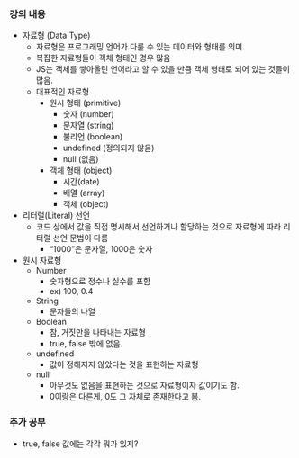 ### 강의 내용

- 자료형 (Data Type)
  - 자료형은 프로그래밍 언어가 다룰 수 있는 데이터와 형태를 의미.
  - 복잡한 자료형들이 객체 형태인 경우 많음
  - JS는 객체를 쌓아올린 언어라고 할 수 있을 만큼 객체 형태로 되어 있는 것들이 많음.
  - 대표적인 자료형
    - 원시 형태 (primitive)
      - 숫자 (number)
      - 문자열 (string)
      - 불리언 (boolean)
      - undefined (정의되지 않음)
      - null (없음)
    - 객체 형태 (object)
      - 시간(date)
      - 배열 (array)
      - 객체 (object)
- 리터럴(Literal) 선언
  - 코드 상에서 값을 직접 명시해서 선언하거나 할당하는 것으로 자료형에 따라 리터럴 선언 문법이 다름
    - “1000”은 문자열, 1000은 숫자
- 원시 자료형
  - Number
    - 숫자형으로 정수나 실수를 포함
    - ex) 100, 0.4
  - String
    - 문자들의 나열
  - Boolean
    - 참, 거짓만을 나타내는 자료형
    - true, false 밖에 없음.
  - undefined
    - 값이 정해지지 않았다는 것을 표현하는 자료형
  - null
    - 아무것도 없음을 표현하는 것으로 자료형이자 값이기도 함.
    - 0이랑은 다른게, 0도 그 자체로 존재한다고 봄.

### 추가 공부

- true, false 값에는 각각 뭐가 있지?
